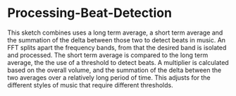 Processing-Beat-Detection
=========================

This sketch combines uses a long term average, a short term average and the summation of the delta between those two to detect beats in music. An FFT splits apart the frequency bands, from that the desired band is isolated and processed. The short term average is compared to the  long term average, the the use of a threshold to detect beats. A multiplier is calculated based on the overall volume, and the summation of the delta between the two averages over a relatively long period of time. This adjusts for the different styles of music that require different thresholds.
